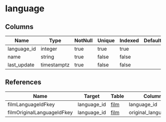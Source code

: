 <!-- Generated File -->
# language

## Columns

| Name                         | Type               | NotNull| Unique | Indexed  | Default
|------------------------------|--------------------|--------|--------|----------|--------------------
| language_id                  | integer            | true   | true   | true     |
| name                         | string             | true   | false  | false    |
| last_update                  | timestamptz        | true   | false  | false    |

## References

| Name                         | Target             | Table                                  | Column
|------------------------------|--------------------|----------------------------------------|--------------------
| filmLanguageIdFkey           | language_id        | [film](DatabaseTableFilmRow)           | language_id
| filmOriginalLanguageIdFkey   | language_id        | [film](DatabaseTableFilmRow)           | original_language_id
